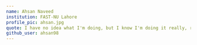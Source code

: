 ```yaml
---
name: Ahsan Naveed
institution: FAST-NU Lahore
profile_pic: ahsan.jpg
quote: I have no idea what I'm doing, but I know I'm doing it really, really well.
github_user: ahsan98
---
```


